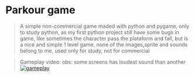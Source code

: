 # Parkour game

> A simple non-commercial game maded with python and pygame, only to study python, as my first python project still have some bugs in game, like sometimes the character pass the plataform and fall, but is a nice and simple 1 level game.
> none of the images,sprite and sounds belong to me, used only for study, not for commercial

>Gameplay video:
> obs: some screens has loudest sound than another
[![gameplay](https://i.imgur.com/I5NVdi1.png)](https://youtu.be/4QZ5n1Rh7PE "gameplay")

